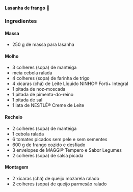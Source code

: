 **Lasanha de frango** :chicken:

### Ingredientes

#### Massa

- 250 g de massa para lasanha

#### Molho

- 3 colheres (sopa) de manteiga
- meia cebola ralada
- 4 colheres (sopa) de farinha de trigo
- 4 xícaras (chá) de Leite Líquido NINHO® Forti+ Integral
- 1 pitada de noz-moscada
- 1 pitada de pimenta-do-reino
- 1 pitada de sal
- 1 lata de NESTLÉ® Creme de Leite

#### Recheio

- 2 colheres (sopa) de manteiga
- 1 cebola ralada
- 6 tomates picados sem pele e sem sementes
- 600 g de frango cozido e desfiado
- 3 envelopes de MAGGI® Tempero e Sabor Legumes
- 2 colheres (sopa) de salsa picada

#### Montagem

- 2 xícaras (chá) de queijo mozarela ralado
- 2 colheres (sopa) de queijo parmesão ralado